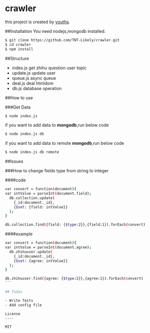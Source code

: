 # crawler
this project is created by [youths](http://youths.cc).

##Installation
You need nodejs,mongodb installed.

```sh
$ git clone https://github.com/TNT-Likely/crawler.git
$ cd crawler
$ npm install
```

##Structure
- index.js      get zhihu question user topic
- update.js     update user
- queue.js      async queue
- deal.js       deal htmldom
- db.js         database operation

##How to use

###Get Data
```sh
$ node index.js
```

if you want to add data to __mongodb__,run below code
```sh
$ node index.js db
```

if you want to add data to remote __mongodb__,run below code
```sh
$ node index.js db remote
```

##Issues

###How to change fields type from string to integer

####code

```sh
var convert = function(document){
var intValue = parseInt(document.field);
  db.collection.update(
    {_id:document._id}, 
    {$set: {field: intValue}}
  );
}

db.collection.find({field: {$type:2}},{field:1}).forEach(convert)
```
####example

````sh
var convert = function(document){
var intValue = parseInt(document.agree);
  db.zhihuuser.update(
    {_id:document._id}, 
    {$set: {agree: intValue}}
  );
}

db.zhihuuser.find({agree: {$type:2}},{agree:1}).forEach(convert)
```

## Todos

- Write Tests
- Add config file

License
----

MIT
